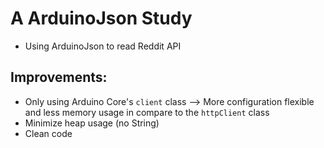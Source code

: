 # A ArduinoJson Study
- Using ArduinoJson to read Reddit API

## Improvements:
- Only using Arduino Core's `client` class --> More configuration flexible and less memory usage in compare to the `httpClient` class
- Minimize heap usage (no String)
- Clean code 
